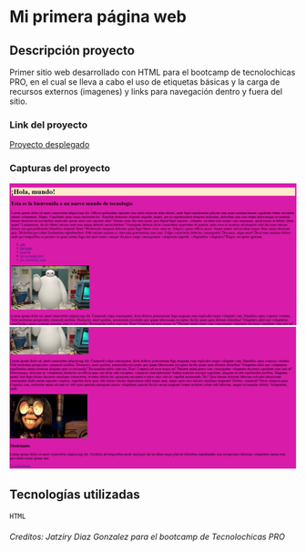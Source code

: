 # Mi primera página web

## Descripción proyecto

Primer sitio web desarrollado con HTML para el bootcamp de tecnolochicas PRO, en el cual se lleva a cabo el uso de etiquetas básicas y la carga de recursos externos (imagenes) y links para navegación dentro y fuera del sitio.

### Link del proyecto
[Proyecto desplegado](https://miprimerweb-jatz.netlify.app/)

### Capturas del proyecto
![Captura Links](img/captura1.png)
![Captura Links](img/captura2.png)

## Tecnologías utilizadas
    HTML


###### Creditos: Jatziry Diaz Gonzalez para el bootcamp de Tecnolochicas PRO